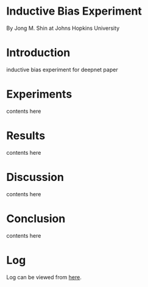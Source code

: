 # Inductive Bias Experiment
By Jong M. Shin at Johns Hopkins University

# Introduction
inductive bias experiment for deepnet paper

# Experiments
contents here

# Results
contents here

# Discussion
contents here

# Conclusion
contents here

# Log
Log can be viewed from [here](LOG.md).